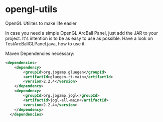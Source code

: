 # opengl-utils
OpenGL Utilites to make life easier

In case you need a simple OpenGL ArcBall Panel, just add the JAR to your project. It's intention is to be as easy to use as possible. Have a look on TestArcBallGLPanel.java, how to use it.

Maven Dependencies necessary:
```xml
<dependencies>
  	<dependency>
  		<groupId>org.jogamp.gluegen</groupId>
  		<artifactId>gluegen-rt-main</artifactId>
  		<version>2.2.4</version>
  	</dependency>
  	<dependency>
  		<groupId>org.jogamp.jogl</groupId>
  		<artifactId>jogl-all-main</artifactId>
  		<version>2.2.4</version>
  	</dependency>
  </dependencies>
```
